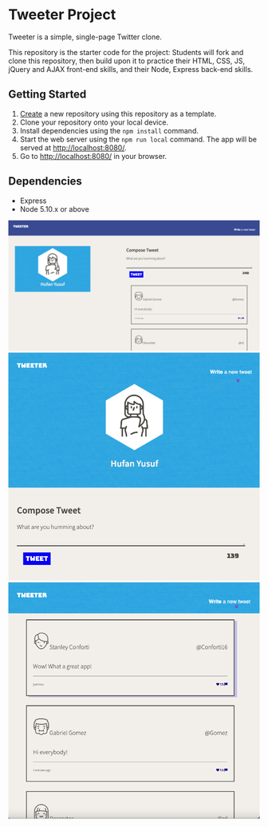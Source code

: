 # Tweeter Project

Tweeter is a simple, single-page Twitter clone.

This repository is the starter code for the project: Students will fork and clone this repository, then build upon it to practice their HTML, CSS, JS, jQuery and AJAX front-end skills, and their Node, Express back-end skills.

## Getting Started

1. [Create](https://docs.github.com/en/repositories/creating-and-managing-repositories/creating-a-repository-from-a-template) a new repository using this repository as a template.
2. Clone your repository onto your local device.
3. Install dependencies using the `npm install` command.
3. Start the web server using the `npm run local` command. The app will be served at <http://localhost:8080/>.
4. Go to <http://localhost:8080/> in your browser.

## Dependencies

- Express
- Node 5.10.x or above

!["Desktop View"](https://github.com/hufany21/tweeter/blob/master/public/images/Desktop%20View.png?raw=true)
!["Mobile View"](https://github.com/hufany21/tweeter/blob/master/public/images/Mobile%20View.png?raw=true)
!["Tweets"](https://github.com/hufany21/tweeter/blob/master/public/images/Tweets.png?raw=true)